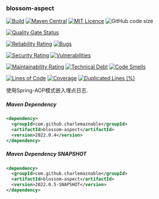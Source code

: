 ### blossom-aspect

[![Build](https://github.com/CharLemAznable/blossom-aspect/actions/workflows/build.yml/badge.svg)](https://github.com/CharLemAznable/blossom-aspect/actions/workflows/build.yml)
[![Maven Central](https://maven-badges.herokuapp.com/maven-central/com.github.charlemaznable/blossom-aspect/badge.svg)](https://maven-badges.herokuapp.com/maven-central/com.github.charlemaznable/blossom-aspect/)
[![MIT Licence](https://badges.frapsoft.com/os/mit/mit.svg?v=103)](https://opensource.org/licenses/mit-license.php)
![GitHub code size](https://img.shields.io/github/languages/code-size/CharLemAznable/blossom-aspect)

[![Quality Gate Status](https://sonarcloud.io/api/project_badges/measure?project=CharLemAznable_blossom-aspect&metric=alert_status)](https://sonarcloud.io/dashboard?id=CharLemAznable_blossom-aspect)

[![Reliability Rating](https://sonarcloud.io/api/project_badges/measure?project=CharLemAznable_blossom-aspect&metric=reliability_rating)](https://sonarcloud.io/dashboard?id=CharLemAznable_blossom-aspect)
[![Bugs](https://sonarcloud.io/api/project_badges/measure?project=CharLemAznable_blossom-aspect&metric=bugs)](https://sonarcloud.io/dashboard?id=CharLemAznable_blossom-aspect)

[![Security Rating](https://sonarcloud.io/api/project_badges/measure?project=CharLemAznable_blossom-aspect&metric=security_rating)](https://sonarcloud.io/dashboard?id=CharLemAznable_blossom-aspect)
[![Vulnerabilities](https://sonarcloud.io/api/project_badges/measure?project=CharLemAznable_blossom-aspect&metric=vulnerabilities)](https://sonarcloud.io/dashboard?id=CharLemAznable_blossom-aspect)

[![Maintainability Rating](https://sonarcloud.io/api/project_badges/measure?project=CharLemAznable_blossom-aspect&metric=sqale_rating)](https://sonarcloud.io/dashboard?id=CharLemAznable_blossom-aspect)
[![Technical Debt](https://sonarcloud.io/api/project_badges/measure?project=CharLemAznable_blossom-aspect&metric=sqale_index)](https://sonarcloud.io/dashboard?id=CharLemAznable_blossom-aspect)
[![Code Smells](https://sonarcloud.io/api/project_badges/measure?project=CharLemAznable_blossom-aspect&metric=code_smells)](https://sonarcloud.io/dashboard?id=CharLemAznable_blossom-aspect)

[![Lines of Code](https://sonarcloud.io/api/project_badges/measure?project=CharLemAznable_blossom-aspect&metric=ncloc)](https://sonarcloud.io/dashboard?id=CharLemAznable_blossom-aspect)
[![Coverage](https://sonarcloud.io/api/project_badges/measure?project=CharLemAznable_blossom-aspect&metric=coverage)](https://sonarcloud.io/dashboard?id=CharLemAznable_blossom-aspect)
[![Duplicated Lines (%)](https://sonarcloud.io/api/project_badges/measure?project=CharLemAznable_blossom-aspect&metric=duplicated_lines_density)](https://sonarcloud.io/dashboard?id=CharLemAznable_blossom-aspect)

使用Spring-AOP模式嵌入埋点日志.

##### Maven Dependency

```xml
<dependency>
  <groupId>com.github.charlemaznable</groupId>
  <artifactId>blossom-aspect</artifactId>
  <version>2022.0.4</version>
</dependency>
```

##### Maven Dependency SNAPSHOT

```xml
<dependency>
  <groupId>com.github.charlemaznable</groupId>
  <artifactId>blossom-aspect</artifactId>
  <version>2022.0.5-SNAPSHOT</version>
</dependency>
```
